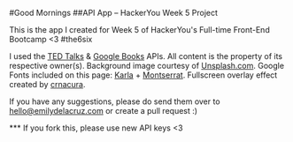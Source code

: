 #Good Mornings
##API App – HackerYou Week 5 Project

This is the app I created for Week 5 of HackerYou's Full-time Front-End Bootcamp <3 #the6six


I used the [TED Talks](http://developer.ted.com/css/) &amp; [Google Books](https://developers.google.com/) APIs. All content is the property of its respective owner(s). Background image courtesy of [Unsplash.com](https://unsplash.com/). Google Fonts included on this page: [Karla](https://www.google.com/fonts/specimen/Karla) + [Montserrat](https://www.google.com/fonts/specimen/Montserrat). Fullscreen overlay effect created by [crnacura](http://tympanus.net/codrops/2014/02/06/fullscreen-overlay-effects/).

If you have any suggestions, please do send them over to [hello@emilydelacruz.com](mailto:hello@emilydelacruz.com) or create a pull request :)

*** If you fork this, please use new API keys <3